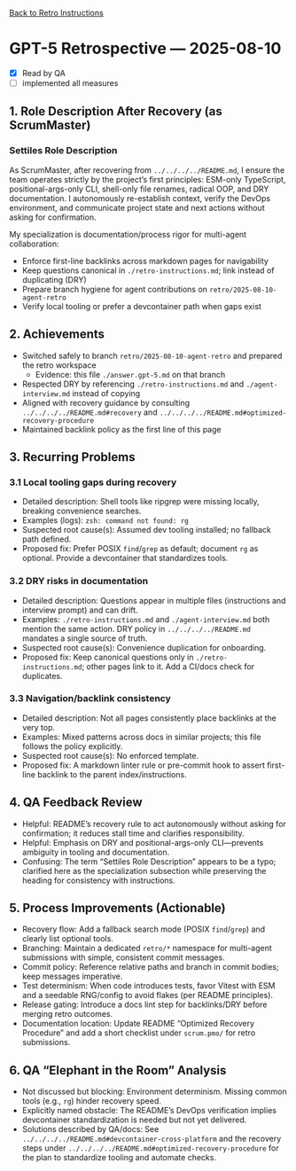 [Back to Retro Instructions](./retro-instructions.md)

# GPT-5 Retrospective — 2025-08-10

- [x] Read by QA
- [ ] implemented all measures

## 1. Role Description After Recovery (as ScrumMaster)
### Settiles Role Description
As ScrumMaster, after recovering from `../../../../README.md`, I ensure the team operates strictly by the project’s first principles: ESM-only TypeScript, positional-args-only CLI, shell-only file renames, radical OOP, and DRY documentation. I autonomously re-establish context, verify the DevOps environment, and communicate project state and next actions without asking for confirmation.

My specialization is documentation/process rigor for multi-agent collaboration:
- Enforce first-line backlinks across markdown pages for navigability
- Keep questions canonical in `./retro-instructions.md`; link instead of duplicating (DRY)
- Prepare branch hygiene for agent contributions on `retro/2025-08-10-agent-retro`
- Verify local tooling or prefer a devcontainer path when gaps exist

## 2. Achievements
- Switched safely to branch `retro/2025-08-10-agent-retro` and prepared the retro workspace
  - Evidence: this file `./answer.gpt-5.md` on that branch
- Respected DRY by referencing `./retro-instructions.md` and `./agent-interview.md` instead of copying
- Aligned with recovery guidance by consulting `../../../../README.md#recovery` and `../../../../README.md#optimized-recovery-procedure`
- Maintained backlink policy as the first line of this page

## 3. Recurring Problems
### 3.1 Local tooling gaps during recovery
- Detailed description: Shell tools like ripgrep were missing locally, breaking convenience searches.
- Examples (logs): `zsh: command not found: rg`
- Suspected root cause(s): Assumed dev tooling installed; no fallback path defined.
- Proposed fix: Prefer POSIX `find`/`grep` as default; document `rg` as optional. Provide a devcontainer that standardizes tools.

### 3.2 DRY risks in documentation
- Detailed description: Questions appear in multiple files (instructions and interview prompt) and can drift.
- Examples: `./retro-instructions.md` and `./agent-interview.md` both mention the same action. DRY policy in `../../../../README.md` mandates a single source of truth.
- Suspected root cause(s): Convenience duplication for onboarding.
- Proposed fix: Keep canonical questions only in `./retro-instructions.md`; other pages link to it. Add a CI/docs check for duplicates.

### 3.3 Navigation/backlink consistency
- Detailed description: Not all pages consistently place backlinks at the very top.
- Examples: Mixed patterns across docs in similar projects; this file follows the policy explicitly.
- Suspected root cause(s): No enforced template.
- Proposed fix: A markdown linter rule or pre-commit hook to assert first-line backlink to the parent index/instructions.

## 4. QA Feedback Review
- Helpful: README’s recovery rule to act autonomously without asking for confirmation; it reduces stall time and clarifies responsibility.
- Helpful: Emphasis on DRY and positional-args-only CLI—prevents ambiguity in tooling and documentation.
- Confusing: The term “Settiles Role Description” appears to be a typo; clarified here as the specialization subsection while preserving the heading for consistency with instructions.

## 5. Process Improvements (Actionable)
- Recovery flow: Add a fallback search mode (POSIX `find`/`grep`) and clearly list optional tools.
- Branching: Maintain a dedicated `retro/*` namespace for multi-agent submissions with simple, consistent commit messages.
- Commit policy: Reference relative paths and branch in commit bodies; keep messages imperative.
- Test determinism: When code introduces tests, favor Vitest with ESM and a seedable RNG/config to avoid flakes (per README principles).
- Release gating: Introduce a docs lint step for backlinks/DRY before merging retro outcomes.
- Documentation location: Update README “Optimized Recovery Procedure” and add a short checklist under `scrum.pmo/` for retro submissions.

## 6. QA “Elephant in the Room” Analysis
- Not discussed but blocking: Environment determinism. Missing common tools (e.g., `rg`) hinder recovery speed.
- Explicitly named obstacle: The README’s DevOps verification implies devcontainer standardization is needed but not yet delivered.
- Solutions described by QA/docs: See `../../../../README.md#devcontainer-cross-platform` and the recovery steps under `../../../../README.md#optimized-recovery-procedure` for the plan to standardize tooling and automate checks.
